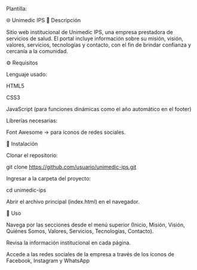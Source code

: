 Plantilla:

🌐 Unimedic IPS
📖 Descripción

Sitio web institucional de Unimedic IPS, una empresa prestadora de servicios de salud. El portal incluye información sobre su misión, visión, valores, servicios, tecnologías y contacto, con el fin de brindar confianza y cercanía a la comunidad.

⚙️ Requisitos

Lenguaje usado:

HTML5

CSS3

JavaScript (para funciones dinámicas como el año automático en el footer)

Librerías necesarias:

Font Awesome
 → para íconos de redes sociales.

🚀 Instalación

Clonar el repositorio:

git clone https://github.com/usuario/unimedic-ips.git


Ingresar a la carpeta del proyecto:

cd unimedic-ips


Abrir el archivo principal (index.html) en el navegador.

📌 Uso

Navega por las secciones desde el menú superior (Inicio, Misión, Visión, Quiénes Somos, Valores, Servicios, Tecnologías, Contacto).

Revisa la información institucional en cada página.

Accede a las redes sociales de la empresa a través de los íconos de Facebook, Instagram y WhatsApp